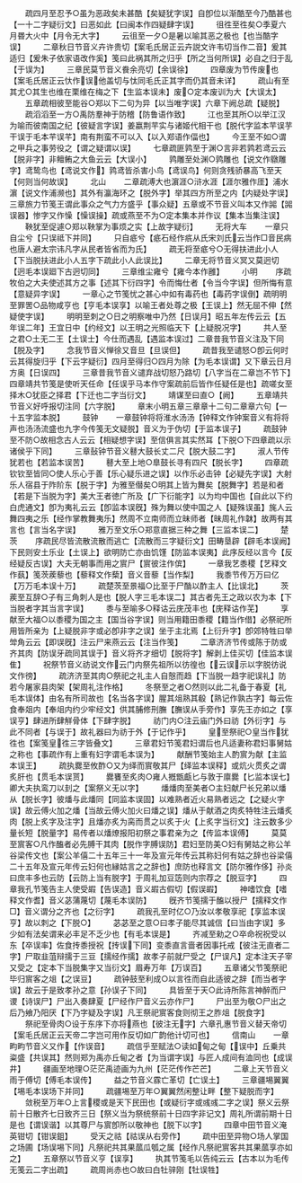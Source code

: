 <!-- { "loadSidebar": true } -->
　　疏四月至忍予○虽为恶政矣未甚酷【矣疑犹字误】自卽位以渐酷至今乃酷甚也【一十二字疑衍文】曰恶如此【曰闽本作四疑肆字误】
　　徂徃至徃矣○季夏六月昬大火中【月令无大字】
　　云徂至一夕○是暑以喻其恶之极也【也当酷字误】
　　二章秋日节音义卉许贵切【案毛氏居正云卉説文许韦切当作二音】爰其适归【爰朱子依家语改作奚】笺曰此祸其所之归乎【所之当何所误】必自之归于乱【于误为】
　　三章民莫节音义飬余亮切【余误徐】
　　四章废为节传废也【案毛氏居正云忕作误他盖切与忲同毛氏正其字而仍其音未详】
　　疏山有至其尤○其生也维在栗维在梅之下【生监本误未】废○定本废训为大【大误太】
　　五章疏相彼至能谷○郑以下二句为异【以当唯字误】六章下阙总疏【疑脱】
　　疏滔滔至一方○禹防羣神于防稽【防鲁语作致】
　　江也至其所○以举江汉为喻而彼南国之纪【彼疑言字误】姜嬴荆芉实与诸姬代相干也【脱代字监本芉误芋干误于毛本芉误芊】南有荆蛮不可以入【以入郑语作偪也】
　　今王至不如○谓之甲兵之事劳役之【谓之疑谓以误】
　　七章疏匪鹑至于渊○言非若鹑若鸢云云【脱非字】非鳣鲔之大鱼云云【大误小】
　　鹑雕至处渊○鹑雕也【说文作鷻雕字】鸢鸷鸟也【鸢说文作】鹑鸢皆杀害小鸟【鸢误鸟】何则贪残骄暴高飞至天【何则当何故误】
　　北山
　　二章疏溥大也濵涯○浒水涯【涯尔雅作厓】浦水濵【说文作浦濒也】其外有瀛海环之【脱外字】举其四方所至之内【内疑处字误】三章旅力节笺王谓此事众之气力方盛乎【事众疑】五章或不节音义叫本又作嘂【嘂误器】惨字又作懆【懆误操】疏或燕至不为○定本集本并作议【集本当集注误】
　　鞅犹至促遽○郑以鞅掌为事烦之实【上故字疑衍】
　　无将大车
　　一章只自尘兮【只误祗下并同】
　　只自疷兮【疷石经作疧从氏宋刘氏云当作□音民病也唐人避太宗讳凡字从民者皆省而为氏】
　　疏无将至疷兮○无得扶进此小人【下当脱扶进此小人五字下疏此小人此误比】
　　二章无将节音义冥又莫迥切【迥毛本误廻下古迥切同】
　　三章维尘雍兮【雍今本作雝】
　　小明
　　序疏牧伯之大夫使述其方之事【述其下衍四字】令而悔仕者【令当今字误】但所悔有意【意疑异字误】
　　一章心之节笺忧之甚心中如有毒药也【毒药字误倒】疏明明至罪罟○品物咸亨也【亨毛本误享】以喻王者处尊之极【王误上】然无屈不伸【然疑使字误】
　　明明至刺之○日之明察唯中乃然【日误月】昭五年左传云云【五年误二年】王宜日中【约经文】以王明之光照临天下【上疑脱况字】
　　共人至之君○土无二王【土误士】今仕而遇乱【遇监本误过】二章昔我节音义注及下同【脱及字】
　　念我节音义惮徐又音旦【旦误但】
　　疏昔我至谴怒○卽云何时云其得旋归乎【下云字疑衍】四月至得归○四月为除【为毛本误谓】又下章云日月方奥【日误四】
　　三章昔我节音义谴弃战切怒乃路切【八字当在二章岂不节下】四章靖共节笺是使听天任命【任误乎马本作守案疏前后皆作任疑任是也】疏嗟女至择木○犹臣之择君【下迁也二字当衍文】
　　靖谋至曰直○【阙】
　　五章靖共节音义好呼报切注同【六字脱】
　　章末小明五章三章章十二句二章章六句【一十五字监本脱】
　　鼓钟
　　一章鼓钟将将淮水汤汤【钟释文作钟案音义有将将声也汤汤流盛也九字今传笺无文疑脱】音义为于伪切【于监本误子】
　　疏鼓钟至不防○故相念古人云云【相疑想字误】至信俱言其实然耳【下脱○下四章疏以示诸侯乎下同】
　　三章鼔钟节音义鼛大鼓长丈二尺【脱大鼓二字】
　　淑人节传犹若也【若监本误苦】
　　鼛大至上地○臯鼓长寻有四尺【脱长字】
　　四章疏钦钦至皆同○使人乐心于善【乐心疑乐进之误】以作乐必击钟【必疑先字误】大射乐人宿县于阼阶东【脱于字】为雅至僣矣○明其上皆为舞矣【脱舞字】若是和者【若是下当脱为字】美大王者徳广所及【广下衍能字】以为均中国也【自此以下约白虎通文】卽为夷礼云云【卽监本误旣】殊为舞以使中国之人【疑殊误虽】旄人云舞四夷之乐【经作掌教舞夷乐】然周不立南师而立昧师者【昧周礼作韎】故两有其言也【言当名字误】
　　雅万至文乐○郑意直据三种之舞【三监本误二】
　　楚茨
　　序疏民尽皆流散流散而逃亡【流散而三字疑衍文】田畴垦辟【辟毛本误阙】下民则安土乐业【土误上】欲明防亡亦由饥馑【防监本误夷】此序反经以言今【反经疑反古误】大夫无朝事而用之賔尸【賔彼注作傧】
　　一章我艺黍稷【艺释文作蓺】笺茨蒺藜也【藜释文作蔾】音义音藜【当作梨】
　　我黍节传万万曰亿【万万毛本误十万】
　　疏楚茨至景福○比至于尸酳以酢主人【比误北】
　　茨蒺至互辞○子有三角刺人是也【脱人字三毛本误二】其古者先王之政以农为本【下当脱者字其当言字误】
　　黍与至喻多○释诂云庑茂丰也【庑释诂作芜】
　　享献至大福○以黍稷为国之主【国当谷字误】则当用籍田黍稷【籍当作借】必祭祀所用皆所亲为【上疑脱非字或必卽非字之误】坐于主北焉【上衍升字】卽郊特牲曰举斚角云云【即误旣】注云尸来燕云云【注当作笺】
　　二章济济节传或陈于防或齐其肉【防误牙疏同其误于】音义将齐才细切【脱将字】解剥上佳买切【佳监本误隹】
　　祝祭节音义祊说文作云门内祭先祖所以彷徨也【云误示以字脱彷说文作徬】
　　疏济济至其肉○祭祀之礼主人自慤而趋【下当脱一趋字祀误礼】防若今屠家县肉架【架周礼注作格】
　　冬祭至之者○然则以此二礼备于春夏【礼毛本误体】由名有所司故也【名当各字误】腥其俎熟其殽【熟记作孰古字】每云佐食奉爼内【奉俎内约少牢经文】供其脯修刑膴【膴误从手旁作】享先王亦如之【享误亨】肆进所肆觧骨体【下肆字脱】
　　祊门内○注云庙门外曰祊【外衍字】与此不同者【与误于】故礼器曰为祊于外【于记作乎】
　　皇至祭祀○皇当作犹徃也【案笺皇徃三字皆叠文】
　　三章君妇节笺君妇谓后也凡适妻称君妇事舅姑之称也【事疏作有上重有妇字谓毛本误为】
　　献酬节笺始主人酌賔为献【主监本误王】
　　疏执爨至攸酢○又为绎而賔敬其尸【绎监本误释】或炕火贯炙之谓炙肝也【贯毛本误贳】
　　爨饔至炙肉○雍人摡甑甗匕与敦于廪爨【匕监本误七】卿大夫执鸾刀以刲之【案祭义无以字】
　　燔燔肉至美者○主妇献尸长兄弟以燔从【脱长字】彼燔与此燔同【同监本误固】以难熟者近火易熟者远之【之疑火字误】故云傅火加之燔【当故云傅火加火曰燔之误】燔从于献酒之肉炙特牲注云燔炙肉【脱上炙字及注字】且燔亦炙为脔而贯之以炙于火【上炙字当衍文】注云数多少量长短【脱量字】易传者以燔燎报阳初祭之事君亲为之【传监本误傅】
　　莫莫至賔客○凡作醢者必先膊干其肉【脱作字膊误防】君妇至防美○妇有舅姑之称公羊谷梁传文也【案公羊僖二十五年三十一年及宣元年传云其称妇何有姑之辞也谷梁僖二十五年及宣元年传云妇何也縁姑言之之辞也】庶防也释言文【防尔雅作侈】孙炎曰庶丰多也云防【云防上当有脱字】于周礼加豆笾则内宗荐之【脱豆字】
　　四章我孔节笺告主人使受嘏【告误造】音义嘏古假切【假误嘏】
　　神嗜饮食【嗜释文作耆】音义苾蒲蔑切【蔑毛本误防】
　　旣齐节笺擩于醢以授尸【擩释文作□】音义谓分之齐也【之衍字】
　　疏我孔至时亿○乃汝以孝敬享祀【享监本误亨】故以刺之【下脱○】
　　苾苾至之意○曰孝子能尽其诚信【曰当由字误】多少如有法矣谓来必丰足不乏少也【有毛本误是】
　　齐减至勑之○卒命祝祝受以东【卒误率】佐食抟黍授祝【抟误下同】变黍直言啬者因事托戒【彼注无直者二字】尸取韭菹辩擩于三豆【擩经作擩】故孝子前就尸受之【尸误凡】定本注天子宰又受之【定本下当脱集字又当衍文】眉寿万年【万误百】
　　五章诸父节笺祭祀毕归賔客之俎【之误豆】
　　疏钟鼓至利成○以言徃而自此适彼之辞【而当者字误】故云于是致孝孙之意【孙误子下同】
　　具皆至于天○此诗所陈言神醉而尸谡【诗误尸】尸出入奏肆夏【尸经作尸音义云亦作尸】
　　尸出至为敬○尸出之后乃飨乃阳厌【下乃字疑及字误】凡王祭祀賔客食则彻王之胙俎【脱食字】
　　祭祀至骨肉○设于东序下亦将燕也【彼注无字】六章孔惠节音义替天帝切【案毛氏居正云天帝二字岂可用作反切如广韵他计切可也】
　　信南山
　　一章畇畇节音义又作【作误音】
　　疏信乎至赋法○读如甸之甸【误中】丘乗共粢盛【共误其】然则郑为禹亦丘甸之者【为当谓字误】与匠人成间有洫同也【成误井】
　　疆画至地理○茫茫禹迹画为九州【茫茫传作芒芒】
　　二章上天节音义雨于傅切【傅毛本误传】
　　益之节音义霡亡革切【亡误土】
　　三章疆埸翼翼【埸毛本误场下并同】
　　疏疆埸至万年○翼翼然闲整让畔【整下疑脱而字】
　　敛税至万年○上言稷或是天下民田也【或疑衍字或彧彧二字之误】祭义云祭前十日散齐七日致齐三日【祭义当为祭统祭前十日四字非记文】周礼所谓前期十日是也【谓误谐】以其尊尸与賔卽所以敬神也【脱下以字】
　　四章中田节音义淹英钳切【钳误鉏】
　　受天之祜【祜误从右旁作】
　　疏中田至异物○场人掌国之场圃【场误埸下同】凡祭祀共其果蓏瓜瓠之属【经作凡祭祀賔客共其果蓏享亦如之】
　　五章祭以节音义亨【误享】
　　执其节笺毛以告纯云云【古本以为毛传无笺云二字出疏】
　　疏周尚赤也○故曰白牡骍刚【牡误牲】
